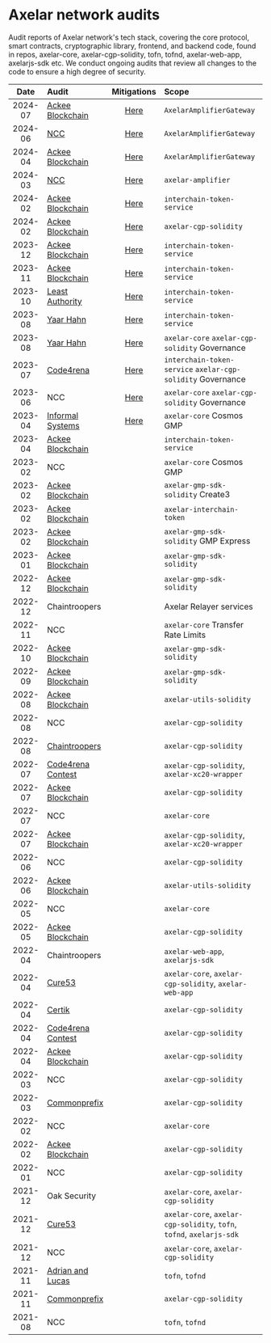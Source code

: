 # Axelar network audits

Audit reports of Axelar network's tech stack,
covering the core protocol, smart contracts, cryptographic library, frontend, and backend code,
found in repos, axelar-core, axelar-cgp-solidity, tofn, tofnd,
axelar-web-app, axelarjs-sdk etc.
We conduct ongoing audits that review all changes to the code to ensure a high degree of security.

|  Date   | Audit                                                                                 |                                                       Mitigations                                                       | Scope                                                                 |
| :-----: | :------------------------------------------------------------------------------------ | :---------------------------------------------------------------------------------------------------------------------: | :-------------------------------------------------------------------- |
| 2024-07 | [Ackee Blockchain](audits/2024-07%20Ackee%20Blockchain.pdf)                           | [Here](https://bright-ambert-2bd.notion.site/6500bd49bd9a4e139936e8ebb97e592d?v=0d59d1bd0de145fa9e731c0d179219db&pvs=4) | `AxelarAmplifierGateway`
| 2024-06 | [NCC](audits/2024-06%20NCC.pdf)                           | [Here](https://bright-ambert-2bd.notion.site/20240611-NCC-Amplifier-v9-f6b1bd358b584aa093fcde8b6e8c88d4?pvs=4) | `AxelarAmplifierGateway`
| 2024-04 | [Ackee Blockchain](audits/2024-04%20Ackee%20Blockchain.pdf)                           | [Here](https://bright-ambert-2bd.notion.site/20240423-Ackee-Gateway-V2-v1-0-4cabb8563d2649c29338e9f58e14163c?pvs=4) | `AxelarAmplifierGateway`
| 2024-03 | [NCC](audits/2024-03%NCC.pdf)                           | [Here](https://bright-ambert-2bd.notion.site/20240322-NCC-Amplifier-v1-2ba0ec8d95dd404d83c92a6186e3bcb3?pvs=4) | `axelar-amplifier`
| 2024-02 | [Ackee Blockchain](audits/2024-02%20Ackee%20Blockchain.pdf)                           | [Here](https://bright-ambert-2bd.notion.site/20240215-Ackee-ITS-Re-audit-Final-v7-0-04f27ae82a664181af09decfcc5bf0fe?pvs=4) | `interchain-token-service` 
| 2024-02 | [Ackee Blockchain](audits/2024-02%20Ackee%20Blockchain%20CGP%20Refactor.pdf)                           | [Here](https://bright-ambert-2bd.notion.site/20240214-Ackee-CGP-SDK-Refactor-Re-audit-Final-v2-0-8b93c565cc444044b57a90712236297b?pvs=4) | `axelar-cgp-solidity`
| 2023-12 | [Ackee Blockchain](audits/2023-12%20Ackee%20Blockchain.pdf)                           | [Here](https://bright-ambert-2bd.notion.site/9b7e728ce4b74419ada8b5041f771566?v=434d3aa69ff143d8b06f9c9315b8eadf&pvs=4) | `interchain-token-service`                                            |
| 2023-11 | [Ackee Blockchain](audits/2023-11%20Ackee%20Blockchain.pdf)                           | [Here](https://bright-ambert-2bd.notion.site/54aa710306f5468285ad073f41853df5?v=6a8e046ff96345349ab7d69a5e788f1b&pvs=4) | `interchain-token-service`                                            |
| 2023-10 | [Least Authority](audits/2023-10%20Least%20Authority.pdf)                             | [Here](https://bright-ambert-2bd.notion.site/9e0ab83db078454087eb1c6e19204396?v=80e2c975183948f891293536eddd539f)    | `interchain-token-service`                                            |
| 2023-08 | [Yaar Hahn](audits/2023-08%20Yaar%20Hahn%20ITS.pdf)                                   | [Here](https://bright-ambert-2bd.notion.site/8e1db8cbf7354ec2b4083953cdca6b63?v=dd2ad354f9324aa5a2d76d7524c255e8&pvs=4) | `interchain-token-service`                                            |
| 2023-08 | [Yaar Hahn](audits/2023-08%20Yaar%20Hahn%20Governance.pdf)                            | [Here](https://bright-ambert-2bd.notion.site/efce50bb06294bec90a312a926b48e1e?v=e843785187654a1380c60d193d55ccd6&pvs=4) | `axelar-core` `axelar-cgp-solidity` Governance                        |
| 2023-07 | [Code4rena](https://code4rena.com/reports/2023-07-axelar)                             | [Here](https://bright-ambert-2bd.notion.site/20214ae173e44ce98116add6adb20986?v=061b5affc40544409505fc63a4729217&pvs=4) | `interchain-token-service` `axelar-cgp-solidity` Governance           |
| 2023-06 | NCC | [Here](https://bright-ambert-2bd.notion.site/fba917eacd1748b18864c36850d22072?v=ebe19401c3c64fb2a0000709ffcbe2f4&pvs=4) |  `axelar-core` `axelar-cgp-solidity` Governance           |
| 2023-04 | [Informal Systems](audits/2023-04%20Informal%20Systems.pdf)                           | [Here](https://bright-ambert-2bd.notion.site/542b570654af4c33b36ab4433e98401a?v=f48bfb9823954559a5f843082e6bdcf9&pvs=4) | `axelar-core` Cosmos GMP                                              |
| 2023-04 | [Ackee Blockchain](audits/2023-04%20Ackee%20Blockchain.pdf)                           |                                                                                                                         | `interchain-token-service`                                            |
| 2023-02 | NCC                                                                                   |                                                                                                                         | `axelar-core` Cosmos GMP                                              |
| 2023-02 | [Ackee Blockchain](audits/2023-02%20Ackee%20Blockchain-3.pdf)                         |                                                                                                                         | `axelar-gmp-sdk-solidity` Create3                                     |
| 2023-02 | [Ackee Blockchain](audits/2023-02%20Ackee%20Blockchain-2.pdf)                         |                                                                                                                         | `axelar-interchain-token`                                             |
| 2023-02 | [Ackee Blockchain](audits/2023-02%20Ackee%20Blockchain.pdf)                           |                                                                                                                         | `axelar-gmp-sdk-solidity` GMP Express                                 |
| 2023-01 | [Ackee Blockchain](audits/2023-01%20Ackee%20Blockchain.pdf)                           |                                                                                                                         | `axelar-gmp-sdk-solidity`                                             |
| 2022-12 | [Ackee Blockchain](audits/2022-12%20Ackee%20Blockchain.pdf)                           |                                                                                                                         | `axelar-gmp-sdk-solidity`                                             |
| 2022-12 | Chaintroopers                                                                         |                                                                                                                         | Axelar Relayer services                                               |
| 2022-11 | NCC                                                                                   |                                                                                                                         | `axelar-core` Transfer Rate Limits                                    |
| 2022-10 | [Ackee Blockchain](audits/2022-10%20Ackee%20Blockchain.pdf)                           |                                                                                                                         | `axelar-gmp-sdk-solidity`                                             |
| 2022-09 | [Ackee Blockchain](audits/2022-09%20Ackee%20Blockchain.pdf)                           |                                                                                                                         | `axelar-gmp-sdk-solidity`                                             |
| 2022-08 | [Ackee Blockchain](audits/2022-08%20Ackee%20blockchain.pdf)                           |                                                                                                                         | `axelar-utils-solidity`                                               |
| 2022-08 | NCC                                                                                   |                                                                                                                         | `axelar-cgp-solidity`                                                 |
| 2022-08 | [Chaintroopers](audits/2022-08%20Chaintroopers.pdf)                                   |                                                                                                                         | `axelar-cgp-solidity`                                                 |
| 2022-07 | [Code4rena Contest](https://code4rena.com/contests/2022-07-axelar-network-v2-contest) |                                                                                                                         | `axelar-cgp-solidity`, `axelar-xc20-wrapper`                          |
| 2022-07 | [Ackee Blockchain](audits/2022-07%20Ackee%20blockchain-v2.pdf)                        |                                                                                                                         | `axelar-cgp-solidity`                                                 |
| 2022-07 | NCC                                                                                   |                                                                                                                         | `axelar-core`                                                         |
| 2022-07 | [Ackee Blockchain](audits/2022-07%20Ackee%20blockchain.pdf)                           |                                                                                                                         | `axelar-cgp-solidity`, `axelar-xc20-wrapper`                          |
| 2022-06 | NCC                                                                                   |                                                                                                                         | `axelar-cgp-solidity`                                                 |
| 2022-06 | [Ackee Blockchain](audits/2022-06%20Ackee%20blockchain.pdf)                           |                                                                                                                         | `axelar-utils-solidity`                                               |
| 2022-05 | NCC                                                                                   |                                                                                                                         | `axelar-core`                                                         |
| 2022-05 | [Ackee Blockchain](audits/2022-05%20Ackee%20blockchain.pdf)                           |                                                                                                                         | `axelar-cgp-solidity`                                                 |
| 2022-04 | Chaintroopers                                                                         |                                                                                                                         | `axelar-web-app`, `axelarjs-sdk`                                      |
| 2022-04 | [Cure53](audits/2022-04%20Cure53.pdf)                                                 |                                                                                                                         | `axelar-core`, `axelar-cgp-solidity`, `axelar-web-app`                |
| 2022-04 | [Certik](audits/2022-04%20Certik.pdf)                                                 |                                                                                                                         | `axelar-cgp-solidity`                                                 |
| 2022-04 | [Code4rena Contest](https://code4rena.com/reports/2022-04-axelar)                     |                                                                                                                         | `axelar-cgp-solidity`                                                 |
| 2022-04 | [Ackee Blockchain](audits/2022-04%20Ackee%20blockchain.pdf)                           |                                                                                                                         | `axelar-cgp-solidity`                                                 |
| 2022-03 | NCC                                                                                   |                                                                                                                         | `axelar-cgp-solidity`                                                 |
| 2022-03 | [Commonprefix](audits/2022-03%20Commonprefix.pdf)                                     |                                                                                                                         | `axelar-cgp-solidity`                                                 |
| 2022-02 | NCC                                                                                   |                                                                                                                         | `axelar-core`                                                         |
| 2022-02 | [Ackee Blockchain](audits/2022-02%20Ackee%20blockchain.pdf)                           |                                                                                                                         | `axelar-cgp-solidity`                                                 |
| 2022-01 | NCC                                                                                   |                                                                                                                         | `axelar-cgp-solidity`                                                 |
| 2021-12 | Oak Security                                                                          |                                                                                                                         | `axelar-core`, `axelar-cgp-solidity`                                  |
| 2021-12 | [Cure53](audits/2021-12%20Cure53.pdf)                                                 |                                                                                                                         | `axelar-core`, `axelar-cgp-solidity`, `tofn`, `tofnd`, `axelarjs-sdk` |
| 2021-12 | NCC                                                                                   |                                                                                                                         | `axelar-core`, `axelar-cgp-solidity`                                  |
| 2021-11 | [Adrian and Lucas](audits/2021-11%20Adrian%20and%20Lucas.pdf)                         |                                                                                                                         | `tofn`, `tofnd`                                                       |
| 2021-11 | [Commonprefix](audits/2021-11%20Commonprefix.pdf)                                     |                                                                                                                         | `axelar-cgp-solidity`                                                 |
| 2021-08 | NCC                                                                                   |                                                                                                                         | `tofn`, `tofnd`                                                       |
